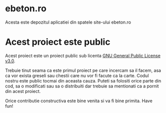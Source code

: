 # ebeton.ro
Acesta este depozitul aplicatiei din spatele site-ului ebeton.ro

# Acest proiect este public
Acest proiect este un proiect public sub licenta <a href="https://choosealicense.com/licenses/gpl-3.0/" target="_blank">GNU General Public License v3.0</a>.

Trebuie tinut seama ca este primul proiect pe care incercam sa il facem, asa ca vor exista greseli sau chestii care nu vor fi facute ca la carte. Codul nostru este public tocmai din aceasta cauza. Puteti sa folositi orice parte din cod, sa o modificati sau sa o distribuiti dar trebuie sa mentionati ca a pornit din acest proiect. 


Orice contributie constructiva este bine venita si va fi bine primita. Have fun!
